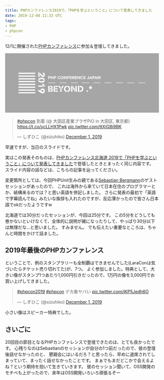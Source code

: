 ```yaml
---
title: PHPカンファレンス2019で、「PHPを学ぶということ」について発表してきました
date: 2019-12-08 11:33 UTC
tags:
- PHP
- phpcon
---
```


12/1に開催された[PHPカンファレンス](https://phpcon.php.gr.jp/2019/)に参加＆登壇してきました。

![](/images/blog/phpcon2019-visual-02.png)

<blockquote class="twitter-tweet"><p lang="ja" dir="ltr"><a href="https://twitter.com/hashtag/phpcon?src=hash&amp;ref_src=twsrc%5Etfw">#phpcon</a> 到着 (@ 大田区産業プラザPiO in 大田区, 東京都) <a href="https://t.co/ycLLHX1Pwk">https://t.co/ycLLHX1Pwk</a> <a href="https://t.co/ttXiGBi9BK">pic.twitter.com/ttXiGBi9BK</a></p>&mdash; しずひこ (@sizuhiko) <a href="https://twitter.com/sizuhiko/status/1200936870328320002?ref_src=twsrc%5Etfw">December 1, 2019</a></blockquote>

早速ですが、当日のスライドです。

<script async class="speakerdeck-embed" data-id="53981d585eb44ebc928e5ccf1450c926" data-ratio="1.33333333333333" src="//speakerdeck.com/assets/embed.js"></script>

実はこの発表そのものは、[PHPカンファレンス北海道 2019で「PHPを学ぶということ」について発表してきました](/2019/09/22/phpcondo-2019.html)で登壇したときとまったく同じ内容です。
スライド内容の話などは、こちらの記事を辿ってください。

変更箇所としては、今回PHPUnit生みの親である[Sebastian Bergmann](https://twitter.com/s_bergmann)のゲストセッションがあったので、
これは海外から来ていて日本在住のプログラマーとか、結構来るのでは？と思い英語を併記しました。
さらに発表の最初で「英語で字幕読んでね」みたいな挨拶も入れたのですが、反応薄かったので皆さん日本語でokだったようですw

北海道では30分だったセッションが、今回は25分です。
この5分をどうしても巻かないといけなくて、全体的に説明が雑になったりして、やっぱり30分以下は無理だな...と思いました。
すみません。
でも伝えたい重要なところは、ちゃんと時間をかけて話ました。

## 2019年最後のPHPカンファレンス

ということで、例のスタンプラリーも全制覇はできませんでした(LaraConは気づいたらチケット売り切れてた)が、7つ。
よく参加しました。特典として、大きい像がスタンプ1つあたり1,000円引きだったので、1万円の像を3,000円でお買い上げしてきました。

<blockquote class="twitter-tweet"><p lang="ja" dir="ltr"><a href="https://twitter.com/hashtag/phpcon2019?src=hash&amp;ref_src=twsrc%5Etfw">#phpcon2019</a> <a href="https://twitter.com/hashtag/phpcon?src=hash&amp;ref_src=twsrc%5Etfw">#phpcon</a> デカ象ヤバい <a href="https://t.co/iKP5Jedh6O">pic.twitter.com/iKP5Jedh6O</a></p>&mdash; しずひこ (@sizuhiko) <a href="https://twitter.com/sizuhiko/status/1200943237931786241?ref_src=twsrc%5Etfw">December 1, 2019</a></blockquote>

小さい像はスピーカー特典でした。

<script async src="https://platform.twitter.com/widgets.js" charset="utf-8"></script>

## さいごに

20回目の節目となるPHPカンファレンスで登壇できたのは、とても良かったです。
心残りなのはSebastianのセッションが自分の1つ前だったので、彼の登壇後話せなかったのと、
懇親会にはいるだろ？と思ったら、早めに退席されてしまっていて、まったく話せなかったことです。
まぁでもまだどこかで会えるよね？という期待を抱いて生きていきます。
彼のセッション聞いて、OSS開発のモチベも上がったので、来年はOSS開発いろいろ頑張るぞー
